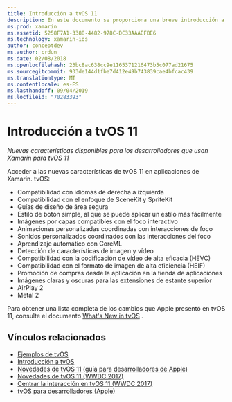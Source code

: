 ```yaml
---
title: Introducción a tvOS 11
description: En este documento se proporciona una breve introducción a las nuevas características disponibles para los desarrolladores de Xamarin en tvOS 11 y vínculos a las notas de la versión de Apple.
ms.prod: xamarin
ms.assetid: 5258F7A1-3388-4482-978C-DC33AAAEFBE6
ms.technology: xamarin-ios
author: conceptdev
ms.author: crdun
ms.date: 02/08/2018
ms.openlocfilehash: 23bc8ac638cc9e1165371216473b5c077ad21675
ms.sourcegitcommit: 933de144d1fbe7d412e49b743839cae4bfcac439
ms.translationtype: MT
ms.contentlocale: es-ES
ms.lasthandoff: 09/04/2019
ms.locfileid: "70283393"
---
```

# <a name="introduction-to-tvos-11"></a>Introducción a tvOS 11

_Nuevas características disponibles para los desarrolladores que usan Xamarin para tvOS 11_

Acceder a las nuevas características de tvOS 11 en aplicaciones de Xamarin. tvOS:

- Compatibilidad con idiomas de derecha a izquierda 
- Compatibilidad con el enfoque de SceneKit y SpriteKit
- Guías de diseño de área segura 
- Estilo de botón simple, al que se puede aplicar un estilo más fácilmente
- Imágenes por capas compatibles con el foco interactivo
- Animaciones personalizadas coordinadas con interacciones de foco
- Sonidos personalizados coordinados con las interacciones del foco
- Aprendizaje automático con CoreML
- Detección de características de imagen y vídeo
- Compatibilidad con la codificación de vídeo de alta eficacia (HEVC)
- Compatibilidad con el formato de imagen de alta eficiencia (HEIF)
- Promoción de compras desde la aplicación en la tienda de aplicaciones
- Imágenes claras y oscuras para las extensiones de estante superior
- AirPlay 2
- Metal 2

Para obtener una lista completa de los cambios que Apple presentó en tvOS 11, consulte el documento [What's New in tvOS](https://developer.apple.com/library/content/releasenotes/General/WhatsNewinTVOS/Articles/tvOS_11_0.html) .

## <a name="related-links"></a>Vínculos relacionados

- [Ejemplos de tvOS](https://docs.microsoft.com/samples/browse/?products=xamarin&term=Xamarin.iOS+tvOS)
- [Introducción a tvOS](~/ios/tvos/index.md)
- [Novedades de tvOS 11 (guía para desarrolladores de Apple)](https://developer.apple.com/library/content/releasenotes/General/WhatsNewinTVOS/Articles/tvOS_11_0.html)
- [Novedades de tvOS 11 (WWDC 2017)](https://developer.apple.com/videos/play/wwdc2017/209/)
- [Centrar la interacción en tvOS 11 (WWDC 2017)](https://developer.apple.com/videos/play/wwdc2017/224/)
- [tvOS para desarrolladores (Apple)](https://developer.apple.com/tvos/)
